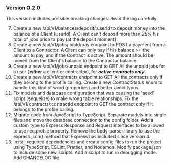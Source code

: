 ### Version 0.2.0

This version includes possible breaking changes. Read the log carefully.

7. Create a new /api/v1/balances/deposit/:userId to deposit money into the balance of a Client (userId). A Client can't deposit more than 25% his total of jobs price to pay (at the deposit moment).
6. Create a new /api/v1/jobs/:jobId/pay endpoint to POST a payment from a Client to a Contractor. A Client can only pay if his balance >= the amount to pay, and if the Contract is active. The amount should be moved from the Client's balance to the Contractor balance.
5. Create a new /api/v1/jobs/unpaid endpoint to GET All the unpaid jobs for a user (**_either_** a client or contractor), for **_active contracts only_**.
4. Create a new /api/v1/contracts endpoint to GET All the contracts only if they belong to the profile calling. Create a new ContractStatus enum to handle this kind of word (properties) and better avoid typos.
3. Fix models and database configuration that was causing the 'seed' script (sequelize) to make wrong table relationships. Fix the /api/v1/contracts/:contractId endpoint to GET the contract only if it belongs to the profile calling.
2. Migrate code from JavaScript to TypeScript. Separate models into single files and move the database connection to the config folder. Add a custom type to Express Response and Request interfaces to be allowed to use req.profile property. Remove the body-parser library to use the express.json() method that Express has included since version 4.
1. Install required dependencies and create config files to run the project using TypeScript, ESLint, Prettier, and Nodemon. Modify package.json to include some new scripts. Add a script to run in debugging mode. Add CHANGELOG file.
